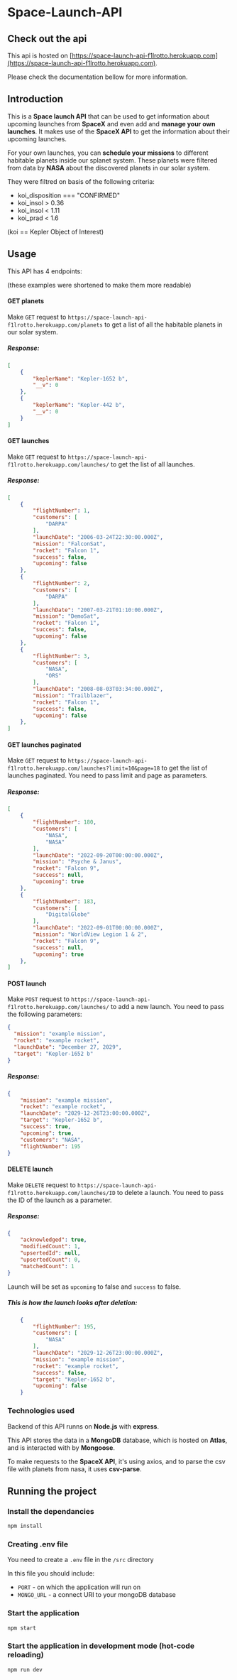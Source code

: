 # Space-Launch-API
## Check out the api
This api is hosted on [https://space-launch-api-f1lrotto.herokuapp.com](https://space-launch-api-f1lrotto.herokuapp.com). 

Please check the documentation bellow for more information. 
## Introduction
This is a **Space launch API** that can be used to get information about upcoming launches from **SpaceX** and even add and **manage your own launches**. It makes use of the **SpaceX API** to get the information about their upcoming launches.

For your own launches, you can **schedule your missions** to different habitable planets inside our splanet system. These planets were filtered from data by **NASA** about the discovered planets in our solar system. 

They were filtred on basis of the following criteria:
- koi_disposition === "CONFIRMED" 
- koi_insol > 0.36 
- koi_insol < 1.11 
- koi_prad < 1.6

(koi == Kepler Object of Interest)
## Usage
This API has 4 endpoints:

(these examples were shortened to make them more readable)
#### GET planets
Make `GET` request to `https://space-launch-api-f1lrotto.herokuapp.com/planets` to get a list of all the habitable planets in our solar system.
##### Response:
```json
[
    {
        "keplerName": "Kepler-1652 b",
        "__v": 0
    },
    {
        "keplerName": "Kepler-442 b",
        "__v": 0
    }
]
```
#### GET launches
Make `GET` request to `https://space-launch-api-f1lrotto.herokuapp.com/launches/` to get the list of all launches.
##### Response:
```json
[
    {
        "flightNumber": 1,
        "customers": [
            "DARPA"
        ],
        "launchDate": "2006-03-24T22:30:00.000Z",
        "mission": "FalconSat",
        "rocket": "Falcon 1",
        "success": false,
        "upcoming": false
    },
    {
        "flightNumber": 2,
        "customers": [
            "DARPA"
        ],
        "launchDate": "2007-03-21T01:10:00.000Z",
        "mission": "DemoSat",
        "rocket": "Falcon 1",
        "success": false,
        "upcoming": false
    },
    {
        "flightNumber": 3,
        "customers": [
            "NASA",
            "ORS"
        ],
        "launchDate": "2008-08-03T03:34:00.000Z",
        "mission": "Trailblazer",
        "rocket": "Falcon 1",
        "success": false,
        "upcoming": false
    },
]
```
#### GET launches paginated
Make `GET` request to `https://space-launch-api-f1lrotto.herokuapp.com/launches?limit=10&page=18` to get the list of launches paginated. You need to pass limit and page as parameters.
##### Response:
```json
[
    {
        "flightNumber": 180,
        "customers": [
            "NASA",
            "NASA"
        ],
        "launchDate": "2022-09-20T00:00:00.000Z",
        "mission": "Psyche & Janus",
        "rocket": "Falcon 9",
        "success": null,
        "upcoming": true
    },
    {
        "flightNumber": 183,
        "customers": [
            "DigitalGlobe"
        ],
        "launchDate": "2022-09-01T00:00:00.000Z",
        "mission": "WorldView Legion 1 & 2",
        "rocket": "Falcon 9",
        "success": null,
        "upcoming": true
    },
]
```
#### POST launch
Make `POST` request to `https://space-launch-api-f1lrotto.herokuapp.com/launches/` to add a new launch. You need to pass the following parameters:
```json
{
  "mission": "example mission",
  "rocket": "example rocket",
  "launchDate": "December 27, 2029",
  "target": "Kepler-1652 b"
}
```
##### Response:
```json
{
    "mission": "example mission",
    "rocket": "example rocket",
    "launchDate": "2029-12-26T23:00:00.000Z",
    "target": "Kepler-1652 b",
    "success": true,
    "upcoming": true,
    "customers": "NASA",
    "flightNumber": 195
}
```
#### DELETE launch
Make `DELETE` request to `https://space-launch-api-f1lrotto.herokuapp.com/launches/ID` to delete a launch. You need to pass the ID of the launch as a parameter.
##### Response:
```json
{
    "acknowledged": true,
    "modifiedCount": 1,
    "upsertedId": null,
    "upsertedCount": 0,
    "matchedCount": 1
}
```
Launch will be set as `upcoming` to false and `success` to false.
##### This is how the launch looks after deletion:
```json
    {
        "flightNumber": 195,
        "customers": [
            "NASA"
        ],
        "launchDate": "2029-12-26T23:00:00.000Z",
        "mission": "example mission",
        "rocket": "example rocket",
        "success": false,
        "target": "Kepler-1652 b",
        "upcoming": false
    }
```
### Technologies used
Backend of this API runns on **Node.js** with **express**.

This API stores the data in a **MongoDB** database, which is hosted on **Atlas**, and is interacted with by **Mongoose**.

To make requests to the **SpaceX API**, it's using axios, and to parse the csv file with planets from nasa, it uses **csv-parse**.

## Running the project

### Install the dependancies
```bash
npm install
``` 
### Creating .env file
You need to create a `.env` file in the `/src` directory

In this file you should include:
- `PORT` - on which the application will run on
- `MONGO_URL` - a connect URI to your mongoDB database
  
### Start the application 
```bash
npm start
```
### Start the application in development mode (hot-code reloading)
```bash
npm run dev
```
